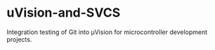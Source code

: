 # uVision-and-SVCS
Integration testing of Git into µVision for microcontroller development projects.
